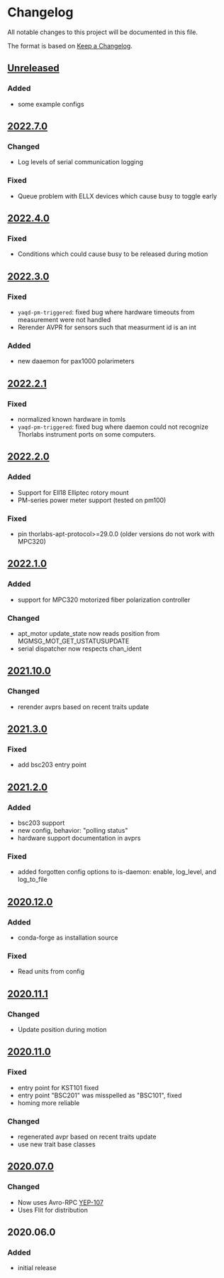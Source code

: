 # Changelog
All notable changes to this project will be documented in this file.

The format is based on [Keep a Changelog](https://keepachangelog.com/).

## [Unreleased]

### Added
- some example configs

## [2022.7.0]

### Changed
- Log levels of serial communication logging

### Fixed
- Queue problem with ELLX devices which cause busy to toggle early

## [2022.4.0]

### Fixed
- Conditions which could cause busy to be released during motion

## [2022.3.0]

### Fixed
- `yaqd-pm-triggered`: fixed bug where hardware timeouts from measurement were not handled
- Rerender AVPR for sensors such that measurment id is an int

### Added
- new daaemon for pax1000 polarimeters

## [2022.2.1]

### Fixed
- normalized known hardware in tomls
- `yaqd-pm-triggered`: fixed bug where daemon could not recognize Thorlabs instrument ports on some computers.

## [2022.2.0]

### Added
- Support for Ell18 Elliptec rotory mount
- PM-series power meter support (tested on pm100)

### Fixed
- pin thorlabs-apt-protocol>=29.0.0 (older versions do not work with MPC320)

## [2022.1.0]

### Added
- support for MPC320 motorized fiber polarization controller

### Changed
- apt_motor update_state now reads position from MGMSG_MOT_GET_USTATUSUPDATE
- serial dispatcher now respects chan_ident

## [2021.10.0]

### Changed
- rerender avprs based on recent traits update

## [2021.3.0]

### Fixed
- add bsc203 entry point

## [2021.2.0]

### Added
- bsc203 support
- new config, behavior: "polling status"
- hardware support documentation in avprs

### Fixed
- added forgotten config options to is-daemon: enable, log_level, and log_to_file

## [2020.12.0]

### Added
- conda-forge as installation source

### Fixed
- Read units from config

## [2020.11.1]

### Changed
- Update position during motion

## [2020.11.0]

### Fixed
- entry point for KST101 fixed
- entry point "BSC201" was misspelled as "BSC101", fixed
- homing more reliable

### Changed
- regenerated avpr based on recent traits update
- use new trait base classes

## [2020.07.0]

### Changed
- Now uses Avro-RPC [YEP-107](https://yeps.yaq.fyi/107/)
- Uses Flit for distribution

## 2020.06.0

### Added
- initial release

[Unreleased]: https://github.com/yaq-project/yaqd-thorlabs/compare/v2022.7.0...main
[2022.7.0]: https://github.com/yaq-project/yaqd-thorlabs/compare/v2022.4.0...v2022.7.0
[2022.4.0]: https://github.com/yaq-project/yaqd-thorlabs/compare/v2022.3.0...v2022.4.0
[2022.3.0]: https://github.com/yaq-project/yaqd-thorlabs/compare/v2022.2.1...v2022.3.0
[2022.2.1]: https://github.com/yaq-project/yaqd-thorlabs/compare/v2022.2.0...v2022.2.1
[2022.2.0]: https://github.com/yaq-project/yaqd-thorlabs/compare/v2022.1.0...v2022.2.0
[2022.1.0]: https://github.com/yaq-project/yaqd-thorlabs/compare/v2021.10.0...v2022.1.0
[2021.10.0]: https://github.com/yaq-project/yaqd-thorlabs/compare/v2021.3.0...v2021.10.0
[2021.3.0]: https://github.com/yaq-project/yaqd-thorlabs/compare/v2021.2.0...v2021.3.0
[2021.2.0]: https://github.com/yaq-project/yaqd-thorlabs/compare/v2020.12.0...v2021.2.0
[2020.12.0]: https://github.com/yaq-project/yaqd-thorlabs/compare/v2020.11.1...v2020.12.0
[2020.11.1]: https://github.com/yaq-project/yaqd-thorlabs/compare/v2020.11.0...v2020.11.1
[2020.11.0]: https://github.com/yaq-project/yaqd-thorlabs/compare/v2020.07.0...v2020.11.0
[2020.07.0]: https://github.com/yaq-project/yaqd-thorlabs/compare/v2020.06.0...v2020.07.0
